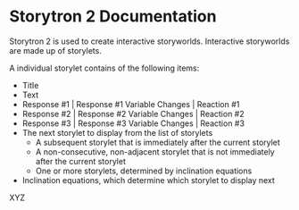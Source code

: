 # Storytron 2 Documentation
Storytron 2 is used to create interactive storyworlds. Interactive storyworlds are made up of storylets.

A individual storylet contains of the following items:
* Title
* Text
* Response #1 | Response #1 Variable Changes | Reaction #1
* Response #2 | Response #2 Variable Changes | Reaction #2
* Response #3 | Response #3 Variable Changes | Reaction #3
* The next storylet to display from the list of storylets
  * A subsequent storylet that is immediately after the current storylet
  * A non-consecutive, non-adjacent storylet that is not immediately after the current storylet
  * One or more storylets, determined by inclination equations
* Inclination equations, which determine which storylet to display next

XYZ
